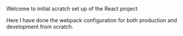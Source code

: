 Welcome to initial scratch set up of the React project

Here I have done the webpack configuration for both production and development from scratch.
